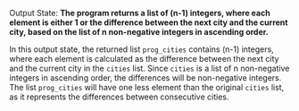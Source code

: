 Output State: **The program returns a list of (n-1) integers, where each element is either 1 or the difference between the next city and the current city, based on the list of n non-negative integers in ascending order.**

In this output state, the returned list `prog_cities` contains (n-1) integers, where each element is calculated as the difference between the next city and the current city in the `cities` list. Since `cities` is a list of n non-negative integers in ascending order, the differences will be non-negative integers. The list `prog_cities` will have one less element than the original `cities` list, as it represents the differences between consecutive cities.